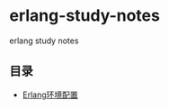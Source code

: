 # erlang-study-notes
erlang study notes

## 目录
* [Erlang环境配置](https://github.com/whoopschat/erlang-study-notes/wiki/Erlang%E7%8E%AF%E5%A2%83%E6%90%AD%E5%BB%BA)

